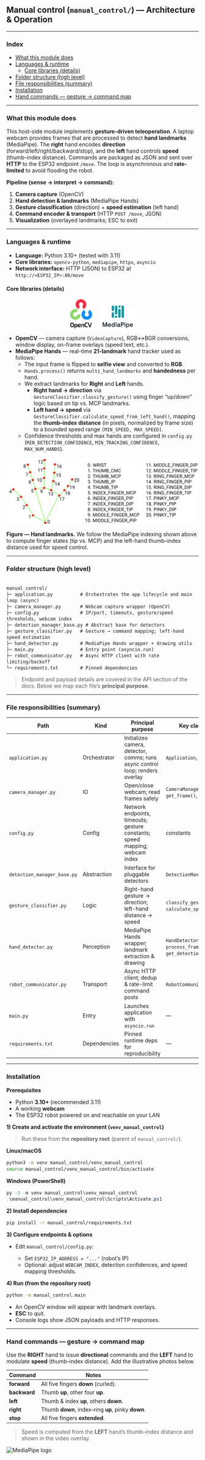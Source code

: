 ## Manual control (`manual_control/`) — Architecture & Operation
---

### Index
- [What this module does](#what-this-module-does)
- [Languages & runtime](#languages--runtime)
  - [Core libraries (details)](#core-libraries-details)
- [Folder structure (high level)](#folder-structure-high-level)
- [File responsibilities (summary)](#file-responsibilities-summary)
- [Installation](#installation)
- [Hand commands — gesture → command map](#hand-commands--gesture--command-map)
---

### What this module does
This host-side module implements **gesture-driven teleoperation**. A laptop webcam provides frames that are processed to detect **hand landmarks** (MediaPipe). The **right** hand encodes **direction** (forward/left/right/backward/stop), and the **left** hand controls **speed** (thumb–index distance). Commands are packaged as JSON and sent over **HTTP** to the ESP32 endpoint `/move`. The loop is asynchronous and **rate-limited** to avoid flooding the robot.

**Pipeline (sense → interpret → command):**
1. **Camera capture** (OpenCV)  
2. **Hand detection & landmarks** (MediaPipe Hands)  
3. **Gesture classification** (direction) + **speed estimation** (left hand)  
4. **Command encoder & transport** (HTTP `POST /move`, JSON)  
5. **Visualization** (overlayed landmarks; ESC to exit)

---

### Languages & runtime
- **Language:** Python 3.10+ (tested with 3.11)
- **Core libraries:** `opencv-python`, `mediapipe`, `httpx`, `asyncio`
- **Network interface:** HTTP (JSON) to ESP32 at `http://<ESP32_IP>:80/move`

#### Core libraries (details)

<p align="center">
  <!-- Add your logos here -->
  <img src="../src/vendor/opencv_logo.jpg" alt="OpenCV logo" height="76" style="margin-right:18px;" />
  <img src="../src/vendor/mediapipe_logo.jpg" alt="MediaPipe logo" height="60" />
</p>

- **OpenCV** — camera capture (`VideoCapture`), RGB↔BGR conversions, window display, on-frame overlays (speed text, etc.).
- **MediaPipe Hands** — real-time **21-landmark** hand tracker used as follows:
  - The input frame is flipped to **selfie view** and converted to **RGB**.
  - `Hands.process()` returns `multi_hand_landmarks` and **handedness** per hand.
  - We extract landmarks for **Right** and **Left** hands.  
    - **Right hand → direction** via `GestureClassifier.classify_gesture()` using finger “up/down” logic based on tip vs. MCP landmarks.  
    - **Left hand → speed** via `GestureClassifier.calculate_speed_from_left_hand()`, mapping the **thumb–index distance** (in pixels, normalized by frame size) to a bounded speed range `[MIN_SPEED, MAX_SPEED]`.
  - Confidence thresholds and max hands are configured in `config.py` (`MIN_DETECTION_CONFIDENCE`, `MIN_TRACKING_CONFIDENCE`, `MAX_NUM_HANDS`).

<p align="center">
  <!-- Hand landmarks guide image placeholder -->
  <img src="../src/vendor/hand-landmarks.png" alt="MediaPipe hand landmarks guide (21 points)" />
</p>

**Figure — Hand landmarks.** We follow the MediaPipe indexing shown above to compute finger states (tip vs. MCP) and the left-hand thumb–index distance used for speed control.

---

### Folder structure (high level)
```

manual_control/
├─ application.py          # Orchestrates the app lifecycle and main loop (async)
├─ camera_manager.py       # Webcam capture wrapper (OpenCV)
├─ config.py               # IP/port, timeouts, gesture/speed thresholds, webcam index
├─ detection_manager_base.py # Abstract base for detectors
├─ gesture_classifier.py   # Gesture → command mapping; left-hand speed estimation
├─ hand_detector.py        # MediaPipe Hands wrapper + drawing utils
├─ main.py                 # Entry point (asyncio.run)
├─ robot_communicator.py   # Async HTTP client with rate limiting/backoff
└─ requirements.txt        # Pinned dependencies

````

> Endpoint and payload details are covered in the API section of the docs. Below we map each file’s **principal purpose**.

---

### File responsibilities (summary)

| Path | Kind | Principal purpose | Key classes / functions | Notes |
|---|---|---|---|---|
| `application.py` | Orchestrator | Initializes camera, detector, comms; runs async control loop; renders overlay | `Application`, `start_application()` | Central glue of the module. |
| `camera_manager.py` | IO | Open/close webcam; read frames safely | `CameraManager.initialize()`, `get_frame()`, `release()` | Uses OpenCV VideoCapture. |
| `config.py` | Config | Network endpoints, timeouts; gesture constants; speed mapping; webcam index | constants | **Set `ESP32_IP_ADDRESS` here.** |
| `detection_manager_base.py` | Abstraction | Interface for pluggable detectors | `DetectionManager` (ABC) | Enables future swap-in detectors. |
| `gesture_classifier.py` | Logic | Right-hand gesture → direction; left-hand distance → speed | `classify_gesture()`, `calculate_speed_from_left_hand()` | Thresholds from `config.py`. |
| `hand_detector.py` | Perception | MediaPipe Hands wrapper; landmark extraction & drawing | `HandDetector.initialize()`, `process_frame()`, `get_detection_data()` | Selfie view (frame flip) enabled. |
| `robot_communicator.py` | Transport | Async HTTP client; dedup & rate-limit command posts | `RobotCommunicator.send_command()` | Posts JSON to `/move`; handles timeouts. |
| `main.py` | Entry | Launches application with `asyncio.run` | — | Run as `python -m manual_control.main`. |
| `requirements.txt` | Dependencies | Pinned runtime deps for reproducibility | — | `opencv-python`, `mediapipe`, `httpx`, `asyncio`. |

---

### Installation

**Prerequisites**
- Python **3.10+** (recommended 3.11)
- A working **webcam**
- The ESP32 robot powered on and reachable on your LAN

**1) Create and activate the environment (`venv_manual_control`)**

> Run these from the **repository root** (parent of `manual_control/`).

**Linux/macOS**
````bash
python3 -m venv manual_control/venv_manual_control
source manual_control/venv_manual_control/bin/activate
````

**Windows (PowerShell)**

````powershell
py -3 -m venv manual_control\venv_manual_control
.\manual_control\venv_manual_control\Scripts\Activate.ps1
````

**2) Install dependencies**

````bash
pip install -r manual_control/requirements.txt
````

**3) Configure endpoints & options**

* Edit `manual_control/config.py`:

  * Set `ESP32_IP_ADDRESS = "..."` (robot’s IP)
  * Optional: adjust `WEBCAM_INDEX`, detection confidences, and speed mapping thresholds.

**4) Run (from the repository root)**

````bash
python -m manual_control.main
````

* An OpenCV window will appear with landmark overlays.
* **ESC** to quit.
* Console logs show JSON payloads and HTTP responses.

---

### Hand commands — gesture → command map

Use the **RIGHT** hand to issue **directional** commands and the **LEFT** hand to modulate **speed** (thumb–index distance). Add the illustrative photos below.

| Command      | Notes                                              |
| ------------ | -------------------------------------------------- |
| **forward**  | All five fingers **down** (curled).                |
| **backward** | Thumb **up**, other four **up**.                   |
| **left**     | Thumb & index **up**, others **down**.             |
| **right**    | Thumb **down**, index–ring **up**, pinky **down**. |
| **stop**     | All five fingers **extended**.                     |

> Speed is computed from the **LEFT** hand’s thumb–index distance and shown in the video overlay.

<img src="../src/picture3.png" alt="MediaPipe logo" />